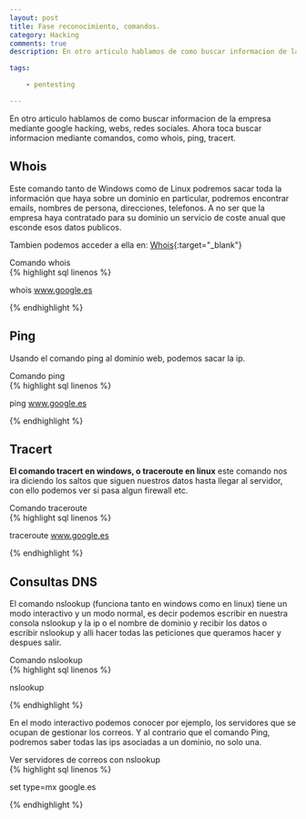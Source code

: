 ```yaml
---
layout: post
title: Fase reconocimiento, comandos.
category: Hacking
comments: true
description: En otro articulo hablamos de como buscar informacion de la empresa mediante google hacking, webs, redes sociales. Ahora toca buscar informacion mediante comandos, como whois, ping, tracert, con los que podremos conocer más información sobre la empresa a auditar.

tags:   

    - pentesting

---
```


En otro articulo hablamos de como buscar informacion de la empresa mediante google hacking, webs, redes sociales. Ahora toca buscar informacion mediante comandos, como whois, ping, tracert.

## Whois

Este comando tanto de Windows como de Linux podremos sacar toda la información que haya sobre un dominio en particular, podremos encontrar emails, nombres de persona, direcciones, telefonos. A no ser que la empresa haya contratado para su dominio un servicio de coste anual que esconde esos datos publicos.

Tambien podemos acceder a ella en: [Whois](https://www.whois.com/whois/){:target="_blank"}

<div class="env-header">Comando whois</div>
{% highlight sql linenos %}

whois www.google.es

{% endhighlight %}

## Ping

Usando el comando ping al dominio web, podemos sacar la ip.

<div class="env-header">Comando ping</div>
{% highlight sql linenos %}

ping www.google.es

{% endhighlight %}

## Tracert 

__El comando tracert en windows, o traceroute en linux__ este comando nos ira diciendo los saltos que siguen nuestros datos hasta llegar al servidor, con ello podemos ver si pasa algun firewall etc.

<div class="env-header">Comando traceroute</div>
{% highlight sql linenos %}

traceroute www.google.es

{% endhighlight %}

## Consultas DNS

El comando nslookup (funciona tanto en windows como en linux) tiene un modo interactivo y un modo normal, es decir podemos escribir en nuestra consola nslookup y la ip o el nombre de dominio y recibir los datos o escribir nslookup y alli hacer todas las peticiones que queramos hacer y despues salir.

<div class="env-header">Comando nslookup</div>
{% highlight sql linenos %}

nslookup

{% endhighlight %}

En el modo interactivo podemos conocer por ejemplo, los servidores que se ocupan de gestionar los correos. Y al contrario que el comando Ping, podremos saber todas las ips asociadas a un dominio, no solo una.

<div class="env-header">Ver servidores de correos con nslookup</div>
{% highlight sql linenos %}

set type=mx
google.es

{% endhighlight %}



